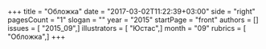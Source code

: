 +++
title = "Обложка"
date = "2017-03-02T11:22:39+03:00"
side = "right"
pagesCount = "1"
slogan = ""
year = "2015"
startPage = "front"
authors = []
issues = [ "2015_09",]
illustrators = [ "Юстас",]
month = "09"
rubrics = [ "Обложка",]
+++
